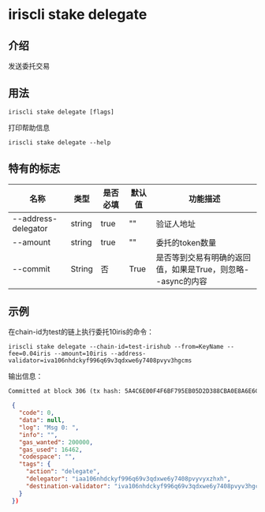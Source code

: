 # iriscli stake delegate

## 介绍

发送委托交易

## 用法

```
iriscli stake delegate [flags]
```

打印帮助信息
```
iriscli stake delegate --help
```

## 特有的标志

| 名称                | 类型   | 是否必填 | 默认值   | 功能描述         |
| --------------------| -----  | -------- | -------- | ---------------- |
| --address-delegator | string | true     | ""       | 验证人地址 |
| --amount            | string | true     | ""       | 委托的token数量 |
| --commit         | String | 否     | True                  |是否等到交易有明确的返回值，如果是True，则忽略--async的内容|

## 示例

在chain-id为test的链上执行委托10iris的命令：
```
iriscli stake delegate --chain-id=test-irishub --from=KeyName --fee=0.04iris --amount=10iris --address-validator=iva106nhdckyf996q69v3qdxwe6y7408pvyv3hgcms
```
输出信息：
```txt
Committed at block 306 (tx hash: 5A4C6E00F4F6BF795EB05D2D388CBA0E8A6E6CF17669314B1EE6A31729A22450, response: {Code:0 Data:[] Log:Msg 0:  Info: GasWanted:200000 GasUsed:3398 Tags:[{Key:[97 99 116 105 111 110] Value:[115 101 114 118 105 99 101 45 119 105 116 104 100 114 97 119 45 102 101 101 115] XXX_NoUnkeyedLiteral:{} XXX_unrecognized:[] XXX_sizecache:0} {Key:[99 111 109 112 108 101 116 101 67 111 110 115 117 109 101 100 84 120 70 101 101 45 105 114 105 115 45 97 116 116 111] Value:[34 54 55 57 54 48 48 48 48 48 48 48 48 48 48 48 34] XXX_NoUnkeyedLiteral:{} XXX_unrecognized:[] XXX_sizecache:0}] Codespace: XXX_NoUnkeyedLiteral:{} XXX_unrecognized:[] XXX_sizecache:0})
```
```json
 {
   "code": 0,
   "data": null,
   "log": "Msg 0: ",
   "info": "",
   "gas_wanted": 200000,
   "gas_used": 16462,
   "codespace": "",
   "tags": {
     "action": "delegate",
     "delegator": "iaa106nhdckyf996q69v3qdxwe6y7408pvyvyxzhxh",
     "destination-validator": "iva106nhdckyf996q69v3qdxwe6y7408pvyv3hgcms"
   }
 })
```